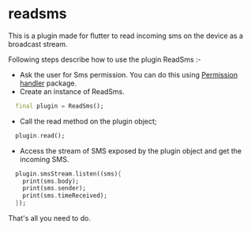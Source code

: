 # readsms

This is a plugin made for flutter to read incoming sms on the device as a broadcast stream.

Following steps describe how to use the plugin ReadSms :- 

* Ask the user for Sms permission. You can do this using <a href="https://pub.dev/packages/permission_handler">Permission handler</a> package.
* Create an instance of ReadSms.
```dart
  final plugin = ReadSms();
```
* Call the read method on the plugin object;
```dart
  plugin.read();
``` 
* Access the stream of SMS exposed by the plugin object and get the incoming SMS.
```dart
  plugin.smsStream.listen((sms){
    print(sms.body);
    print(sms.sender);
    print(sms.timeReceived);
  });
```

That's all you need to do.
